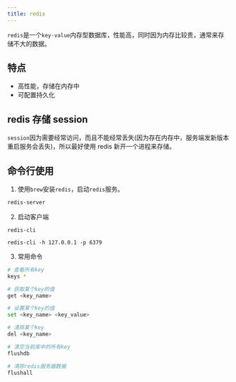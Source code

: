 ```yaml
---
title: redis
---
```


`redis`是一个`key-value`内存型数据库，性能高，同时因为内存比较贵，通常来存储不大的数据。

## 特点

- 高性能，存储在内存中
- 可配置持久化

## redis 存储 session

`session`因为需要经常访问，而且不能经常丢失(因为存在内存中，服务端发新版本重启服务会丢失)，所以最好使用 redis 新开一个进程来存储。

## 命令行使用

1. 使用`brew`安装`redis`，启动`redis`服务。

```bash
redis-server
```

2. 启动客户端

```
redis-cli

redis-cli -h 127.0.0.1 -p 6379
```

3. 常用命令

```bash
# 查看所有key
keys *

# 获取某个key的值
get <key_name>

# 设置某个key的值
set <key_name> <key_value>

# 清除某个key
del <key_name>

# 清空当前库中的所有key
flushdb

# 清除redis服务器数据
flushall
```
